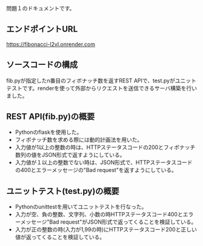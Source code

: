 問題１のドキュメントです。
## エンドポイントURL
https://fibonacci-l2vl.onrender.com

## ソースコードの構成
fib.pyが指定したn番目のフィボナッチ数を返すREST APIで、test.pyがユニットテストです。renderを使って外部からリクエストを送信できるサーバ構築を行いました。
## REST API(fib.py)の概要
* Pythonのflaskを使用した。
* フィボナッチ数を求める際には動的計画法を用いた。
* 入力値が1以上の整数の時は、HTTPステータスコードの200とフィボナッチ数列の値をJSON形式で返すようにしている。
* 入力値が１以上の整数でない時は、JSON形式で、HTTPステータスコードの400とエラーメッセージの"Bad request"を返すようにしている。

## ユニットテスト(test.py)の概要
* Pythonのunittestを用いてユニットテストを行なった。
* 入力が空、負の整数、文字列、小数の時HTTPステータスコード400とエラーメッセージ"Bad request"がJSON形式で返ってくることを検証している。
* 入力が正の整数の時(入力が1,99の時)にHTTPステータスコード200と正しい値が返ってくることを検証している。



